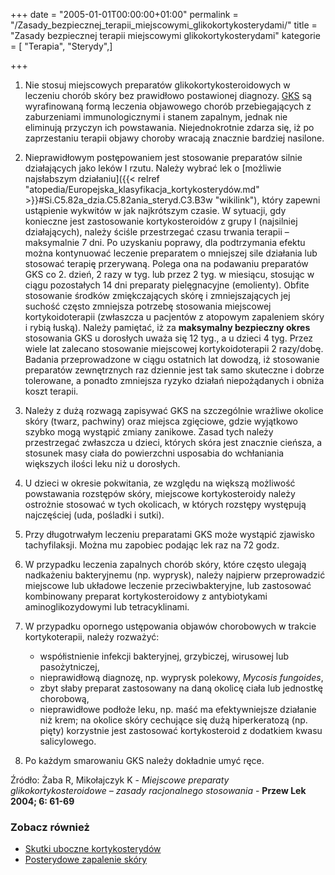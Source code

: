 +++
date = "2005-01-01T00:00:00+01:00"
permalink = "/Zasady_bezpiecznej_terapii_miejscowymi_glikokortykosterydami/"
title = "Zasady bezpiecznej terapii miejscowymi glikokortykosterydami"
kategorie = [ "Terapia", "Sterydy",]

+++

1.  Nie stosuj miejscowych preparatów glikokortykosteroidowych w leczeniu chorób skóry bez prawidłowo postawionej diagnozy. [GKS](/atopedia/Kortykosterydy "wikilink") są wyrafinowaną formą leczenia objawowego chorób przebiegających z zaburzeniami immunologicznymi i stanem zapalnym, jednak nie eliminują przyczyn ich powstawania. Niejednokrotnie zdarza się, iż po zaprzestaniu terapii objawy choroby wracają znacznie bardziej nasilone.
2.  Nieprawidłowym postępowaniem jest stosowanie preparatów silnie działających jako leków I rzutu. Należy wybrać lek o [możliwie najsłabszym działaniu]({{< relref "atopedia/Europejska_klasyfikacja_kortykosterydów.md" >}}#Si.C5.82a_dzia.C5.82ania_steryd.C3.B3w "wikilink"), który zapewni ustąpienie wykwitów w jak najkrótszym czasie. W sytuacji, gdy konieczne jest zastosowanie kortykosteroidów z grupy I (najsilniej działających), należy ściśle przestrzegać czasu trwania terapii – maksymalnie 7 dni. Po uzyskaniu poprawy, dla podtrzymania efektu można kontynuować leczenie preparatem o mniejszej sile działania lub stosować terapię przerywaną. Polega ona na podawaniu preparatów GKS co 2. dzień, 2 razy w tyg. lub przez 2 tyg. w miesiącu, stosując w ciągu pozostałych 14 dni preparaty pielęgnacyjne (emolienty). Obfite stosowanie środków zmiękczających skórę i zmniejszających jej suchość często zmniejsza potrzebę stosowania miejscowej kortykoidoterapii (zwłaszcza u pacjentów z atopowym zapaleniem skóry i rybią łuską). Należy pamiętać, iż za **maksymalny bezpieczny okres** stosowania GKS u dorosłych uważa się 12 tyg., a u dzieci 4 tyg. Przez wiele lat zalecano stosowanie miejscowej kortykoidoterapii 2 razy/dobę. Badania przeprowadzone w ciągu ostatnich lat dowodzą, iż stosowanie preparatów zewnętrznych raz dziennie jest tak samo skuteczne i dobrze tolerowane, a ponadto zmniejsza ryzyko działań niepożądanych i obniża koszt terapii.
3.  Należy z dużą rozwagą zapisywać GKS na szczególnie wrażliwe okolice skóry (twarz, pachwiny) oraz miejsca zgięciowe, gdzie wyjątkowo szybko mogą wystąpić zmiany zanikowe. Zasad tych należy przestrzegać zwłaszcza u dzieci, których skóra jest znacznie cieńsza, a stosunek masy ciała do powierzchni usposabia do wchłaniania większych ilości leku niż u dorosłych.
4.  U dzieci w okresie pokwitania, ze względu na większą możliwość powstawania rozstępów skóry, miejscowe kortykosteroidy należy ostrożnie stosować w tych okolicach, w których rozstępy występują najczęściej (uda, pośladki i sutki).
5.  Przy długotrwałym leczeniu preparatami GKS może wystąpić zjawisko tachyfilaksji. Można mu zapobiec podając lek raz na 72 godz.
6.  W przypadku leczenia zapalnych chorób skóry, które często ulegają nadkażeniu bakteryjnemu (np. wyprysk), należy najpierw przeprowadzić miejscowe lub układowe leczenie przeciwbakteryjne, lub zastosować kombinowany preparat kortykosteroidowy z antybiotykami aminoglikozydowymi lub tetracyklinami.
7.  W przypadku opornego ustępowania objawów chorobowych w trakcie kortykoterapii, należy rozważyć:
    -   współistnienie infekcji bakteryjnej, grzybiczej, wirusowej lub pasożytniczej,
    -   nieprawidłową diagnozę, np. wyprysk polekowy, *Mycosis fungoides*,
    -   zbyt słaby preparat zastosowany na daną okolicę ciała lub jednostkę chorobową,
    -   nieprawidłowe podłoże leku, np. maść ma efektywniejsze działanie niż krem; na okolice skóry cechujące się dużą hiperkeratozą (np. pięty) korzystnie jest zastosować kortykosteroid z dodatkiem kwasu salicylowego.

8.  Po każdym smarowaniu GKS należy dokładnie umyć ręce.

Źródło: Żaba R, Mikołajczyk K - *Miejscowe preparaty glikokortykosteroidowe – zasady racjonalnego stosowania* - **Przew Lek 2004; 6: 61-69**

### Zobacz również

-   [Skutki uboczne kortykosterydów](/atopedia/Skutki_uboczne_kortykosterydów "wikilink")
-   [Posterydowe zapalenie skóry](/atopedia/Posterydowe_zapalenie_skóry "wikilink")
